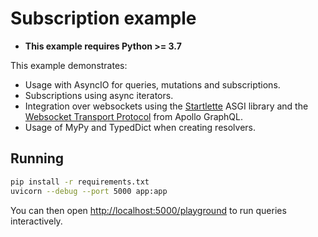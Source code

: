 # Subscription example

- **This example requires Python >= 3.7**

This example demonstrates:

- Usage with AsyncIO for queries, mutations and subscriptions.
- Subscriptions using async iterators.
- Integration over websockets using the [Startlette](https://github.com/encode/starlette) ASGI library and the [Websocket Transport Protocol](https://github.com/apollographql/subscriptions-transport-ws/blob/master/PROTOCOL.md) from Apollo GraphQL.
- Usage of MyPy and TypedDict when creating resolvers.

## Running

```.bash
pip install -r requirements.txt
uvicorn --debug --port 5000 app:app
```

You can then open <http://localhost:5000/playground> to run queries interactively.
